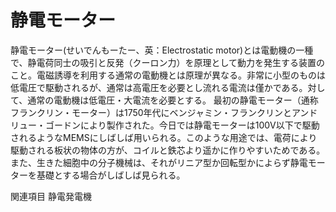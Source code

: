 # 静電モーター

静電モーター(せいでんもーたー、英：Electrostatic motor)とは電動機の一種で、静電荷同士の吸引と反発（クーロン力）を原理として動力を発生する装置のこと。電磁誘導を利用する通常の電動機とは原理が異なる。非常に小型のものは低電圧で駆動されるが、通常は高電圧を必要とし流れる電流は僅かである。対して、通常の電動機は低電圧・大電流を必要とする。
最初の静電モーター（通称フランクリン・モーター）は1750年代にベンジャミン・フランクリンとアンドリュー・ゴードンにより製作された。今日では静電モーターは100V以下で駆動されるようなMEMSにしばしば用いられる。このような用途では、電荷により駆動される板状の物体の方が、コイルと鉄芯より遥かに作りやすいためである。また、生きた細胞中の分子機械は、それがリニア型か回転型かによらず静電モーターを基礎とする場合がしばしば見られる。

関連項目
静電発電機